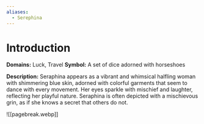 ```yaml
---
aliases:
  - Serephina
---
```

# Introduction
**Domains:** Luck, Travel
**Symbol:** A set of dice adorned with horseshoes

**Description:**
Seraphina appears as a vibrant and whimsical halfling woman with shimmering blue skin, adorned with colorful garments that seem to dance with every movement. Her eyes sparkle with mischief and laughter, reflecting her playful nature. Seraphina is often depicted with a mischievous grin, as if she knows a secret that others do not.

![[pagebreak.webp]]